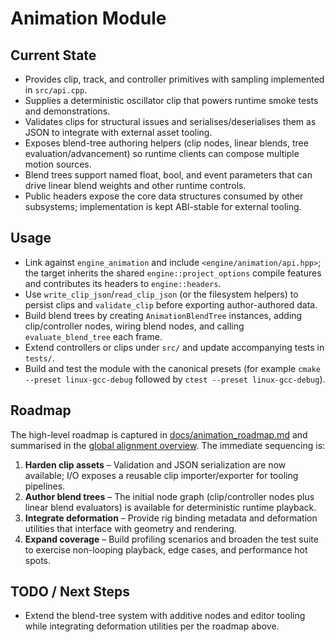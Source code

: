 # Animation Module

## Current State

- Provides clip, track, and controller primitives with sampling implemented in `src/api.cpp`.
- Supplies a deterministic oscillator clip that powers runtime smoke tests and demonstrations.
- Validates clips for structural issues and serialises/deserialises them as JSON to integrate with external asset tooling.
- Exposes blend-tree authoring helpers (clip nodes, linear blends, tree evaluation/advancement) so runtime clients can compose multiple motion sources.
- Blend trees support named float, bool, and event parameters that can drive linear blend weights and other runtime controls.
- Public headers expose the core data structures consumed by other subsystems; implementation is kept ABI-stable for external tooling.

## Usage

- Link against `engine_animation` and include `<engine/animation/api.hpp>`; the target inherits the shared `engine::project_options` compile features and contributes its headers to `engine::headers`.
- Use `write_clip_json`/`read_clip_json` (or the filesystem helpers) to persist clips and `validate_clip` before exporting author-authored data.
- Build blend trees by creating `AnimationBlendTree` instances, adding clip/controller nodes, wiring blend nodes, and calling `evaluate_blend_tree` each frame.
- Extend controllers or clips under `src/` and update accompanying tests in `tests/`.
- Build and test the module with the canonical presets (for example `cmake --preset linux-gcc-debug` followed by `ctest --preset linux-gcc-debug`).

## Roadmap

The high-level roadmap is captured in [docs/animation_roadmap.md](../../docs/animation_roadmap.md) and summarised in the
[global alignment overview](../../docs/global_roadmap.md). The immediate sequencing is:

1. **Harden clip assets** – Validation and JSON serialization are now available; I/O exposes a reusable clip importer/exporter for tooling pipelines.
2. **Author blend trees** – The initial node graph (clip/controller nodes plus linear blend evaluators) is available for deterministic runtime playback.
3. **Integrate deformation** – Provide rig binding metadata and deformation utilities that interface with geometry and rendering.
4. **Expand coverage** – Build profiling scenarios and broaden the test suite to exercise non-looping playback, edge cases, and performance hot spots.

## TODO / Next Steps

- Extend the blend-tree system with additive nodes and editor tooling while integrating deformation utilities per the roadmap above.
